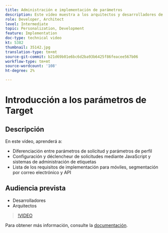```yaml
---
title: Administración e implementación de parámetros
description: Este vídeo muestra a los arquitectos y desarrolladores de Adobe Target cómo diferenciar entre parámetros de solicitud y parámetros de perfil, configurar y almacenar en déclencheur solicitudes mediante JavaScript y sistemas de administración de etiquetas, y comprender los requisitos de implementación para las API y los objetivos de correo electrónico y móviles.
role: Developer, Architect
level: Intermediate
topic: Personalization, Development
feature: Implementation
doc-type: technical video
kt: 5382
thumbnail: 35142.jpg
translation-type: tm+mt
source-git-commit: b21d69b01e6bc6d2ba93b6425f86feacee567b06
workflow-type: tm+mt
source-wordcount: '108'
ht-degree: 2%

---
```



# Introducción a los parámetros de Target

## Descripción

En este vídeo, aprenderá a:

* Diferenciación entre parámetros de solicitud y parámetros de perfil
* Configuración y déclencheur de solicitudes mediante JavaScript y sistemas de administración de etiquetas
* Lista de los requisitos de implementación para móviles, segmentación por correo electrónico y API

## Audiencia prevista

* Desarrolladores
* Arquitectos

>[!VIDEO](https://video.tv.adobe.com/v/35142/?quality=12)

Para obtener más información, consulte la [documentación](https://docs.adobe.com/content/help/en/target/using/implement-target/implementing-target.html).
